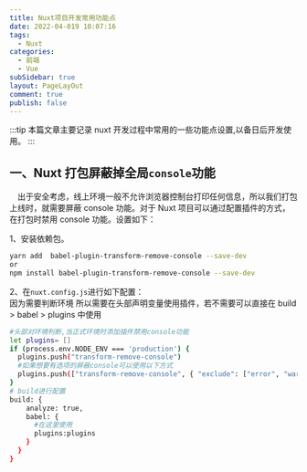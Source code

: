 ```yaml
---
title: Nuxt项目开发常用功能点
date: 2022-04-019 10:07:16
tags:
  - Nuxt
categories:
  - 前端
  - Vue
subSidebar: true
layout: PageLayOut
comment: true
publish: false
---
```


:::tip
本篇文章主要记录 nuxt 开发过程中常用的一些功能点设置,以备日后开发使用。
:::

## 一、Nuxt 打包屏蔽掉全局`console`功能

&emsp;出于安全考虑，线上环境一般不允许浏览器控制台打印任何信息，所以我们打包上线时，就需要屏蔽 console 功能。对于 Nuxt 项目可以通过配置插件的方式，在打包时禁用 console 功能。设置如下：

1、安装依赖包。

```bash
yarn add  babel-plugin-transform-remove-console --save-dev
or
npm install babel-plugin-transform-remove-console --save-dev

```

2、在`nuxt.config.js`进行如下配置：  
因为需要判断环境 所以需要在头部声明变量使用插件，若不需要可以直接在 build > babel > plugins 中使用

```bash
#头部对环境判断,当正式环境时添加插件禁用console功能
let plugins= []
if (process.env.NODE_ENV === 'production') {
  plugins.push("transform-remove-console")
  #如果想要有选项的屏蔽console可以使用以下方式
  plugins.push(["transform-remove-console", { "exclude": ["error", "warn"] }])
}
# build进行配置
build: {
    analyze: true,
    babel: {
      #在这里使用
      plugins:plugins
    }
  }
}
```
<Reward/>

